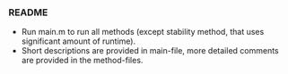### README

* Run main.m to run all methods (except stability method, that uses significant amount of runtime).
* Short descriptions are provided in main-file, more detailed comments are provided in the method-files.

